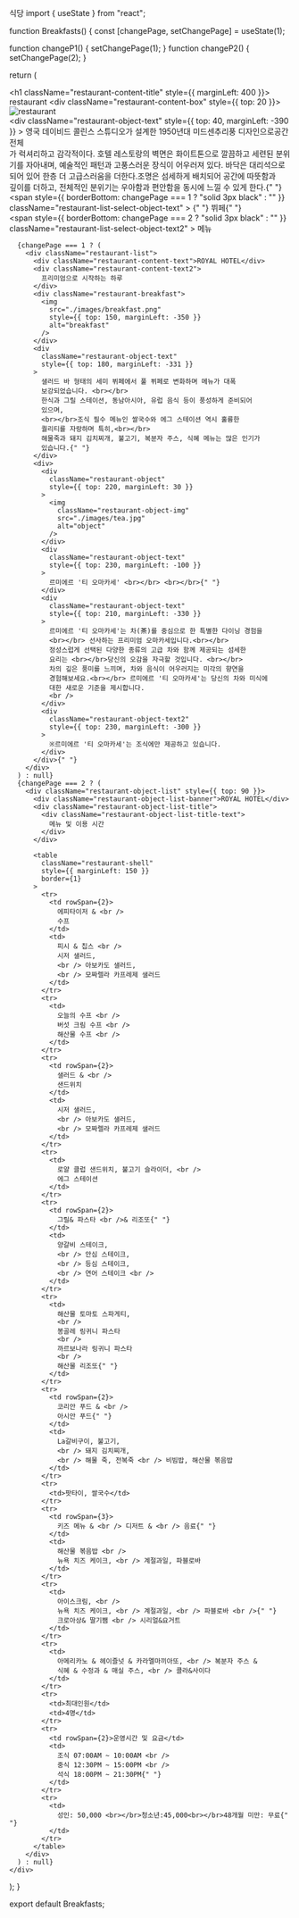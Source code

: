 식당
import { useState } from "react";

function Breakfasts() {
  const [changePage, setChangePage] = useState(1);

  function changeP1() {
    setChangePage(1);
  }
  function changeP2() {
    setChangePage(2);
  }

  return (
    <div className="restaurant-content">
      <h1 className="restaurant-content-title" style={{ marginLeft: 400 }}>
        restaurant
      </h1>
      <div className="restaurant-content-box" style={{ top: 20 }}>
        <img src="./images/restaurant.png" alt="restaurant" />
      </div>
      <div
        className="restaurant-object-text"
        style={{ top: 40, marginLeft: -390 }}
      >
        영국 데이비드 콜린스 스튜디오가 설계한 1950년대 미드센추리풍
        디자인으로공간 전체
        <br />
        가 럭셔리하고 감각적이다. 호텔 레스토랑의 벽면은 화이트톤으로 깔끔하고
        세련된 분위
        <br />
        기를 자아내며, 예술적인 패턴과 고풍스러운 장식이 어우러져 있다. 바닥은
        대리석으로 <br />
        되어 있어 한층 더 고급스러움을 더한다.조명은 섬세하게 배치되어 공간에
        따뜻함과
        <br />
        깊이를 더하고, 전체적인 분위기는 우아함과 편안함을 동시에 느낄 수 있게
        한다.{" "}
      </div>
      <div className="restaurant-list-select">
        <div onClick={changeP1} className="restaurant-list-select-object">
          <span
            style={{ borderBottom: changePage === 1 ? "solid 3px black" : "" }}
            className="restaurant-list-select-object-text"
          >
            {" "}
            뷔페{" "}
          </span>
        </div>
        <div onClick={changeP2} className="restaurant-list-select-object">
          <span
            style={{ borderBottom: changePage === 2 ? "solid 3px black" : "" }}
            className="restaurant-list-select-object-text2"
          >
            메뉴
          </span>
        </div>
      </div>

      {changePage === 1 ? (
        <div className="restaurant-list">
          <div className="restaurant-content-text">ROYAL HOTEL</div>
          <div className="restaurant-content-text2">
            프리미엄으로 시작하는 하루
          </div>
          <div className="restaurant-breakfast">
            <img
              src="./images/breakfast.png"
              style={{ top: 150, marginLeft: -350 }}
              alt="breakfast"
            />
          </div>
          <div
            className="restaurant-object-text"
            style={{ top: 180, marginLeft: -331 }}
          >
            샐러드 바 형태의 세미 뷔페에서 풀 뷔페로 변화하며 메뉴가 대폭
            보강되었습니다. <br></br>
            한식과 그릴 스테이션, 동남아시아, 유럽 음식 등이 풍성하게 준비되어
            있으며,
            <br></br>조식 필수 메뉴인 쌀국수와 에그 스테이션 역시 훌륭한
            퀄리티를 자랑하며 특히,<br></br>
            해물죽과 돼지 김치찌개, 불고기, 복분자 주스, 식혜 메뉴는 많은 인기가
            있습니다.{" "}
          </div>
          <div>
            <div
              className="restaurant-object"
              style={{ top: 220, marginLeft: 30 }}
            >
              <img
                className="restaurant-object-img"
                src="./images/tea.jpg"
                alt="object"
              />
            </div>
            <div
              className="restaurant-object-text"
              style={{ top: 230, marginLeft: -100 }}
            >
              르미에르 '티 오마카세' <br></br> <br></br>{" "}
            </div>
            <div
              className="restaurant-object-text"
              style={{ top: 210, marginLeft: -330 }}
            >
              르미에르 '티 오마카세'는 차(茶)를 중심으로 한 특별한 다이닝 경험을
              <br></br> 선사하는 프리미엄 오마카세입니다.<br></br>
              정성스럽게 선택된 다양한 종류의 고급 차와 함께 제공되는 섬세한
              요리는 <br></br>당신의 오감을 자극할 것입니다. <br></br>
              차의 깊은 풍미를 느끼며, 차와 음식이 어우러지는 미각의 향연을
              경험해보세요.<br></br> 르미에르 '티 오마카세'는 당신의 차와 미식에
              대한 새로운 기준을 제시합니다.
              <br />
            </div>
            <div
              className="restaurant-object-text2"
              style={{ top: 230, marginLeft: -300 }}
            >
              ※르미에르 '티 오마카세'는 조식에만 제공하고 있습니다.
            </div>
          </div>{" "}
        </div>
      ) : null}
      {changePage === 2 ? (
        <div className="restaurant-object-list" style={{ top: 90 }}>
          <div className="restaurant-object-list-banner">ROYAL HOTEL</div>
          <div className="restaurant-object-list-title">
            <div className="restaurant-object-list-title-text">
              메뉴 및 이용 시간
            </div>
          </div>

          <table
            className="restaurant-shell"
            style={{ marginLeft: 150 }}
            border={1}
          >
            <tr>
              <td rowSpan={2}>
                에피타이저 & <br />
                수프
              </td>
              <td>
                피시 & 칩스 <br />
                시저 샐러드,
                <br /> 아보카도 샐러드,
                <br /> 모짜렐라 카프레제 샐러드
              </td>
            </tr>
            <tr>
              <td>
                오늘의 수프 <br />
                버섯 크림 수프 <br />
                해산물 수프 <br />
              </td>
            </tr>
            <tr>
              <td rowSpan={2}>
                샐러드 & <br />
                샌드위치
              </td>
              <td>
                시저 샐러드,
                <br /> 아보카도 샐러드,
                <br /> 모짜렐라 카프레제 샐러드
              </td>
            </tr>
            <tr>
              <td>
                로얄 클럽 샌드위치, 불고기 슬라이더, <br />
                에그 스테이션
              </td>
            </tr>
            <tr>
              <td rowSpan={2}>
                그릴& 파스타 <br />& 리조또{" "}
              </td>
              <td>
                양갈비 스테이크,
                <br /> 안심 스테이크,
                <br /> 등심 스테이크,
                <br /> 연어 스테이크 <br />
              </td>
            </tr>
            <tr>
              <td>
                해산물 토마토 스파게티,
                <br />
                봉골레 링귀니 파스타
                <br />
                까르보나라 링귀니 파스타
                <br />
                해산물 리조또{" "}
              </td>
            </tr>
            <tr>
              <td rowSpan={2}>
                코리안 푸드 & <br />
                아시안 푸드{" "}
              </td>
              <td>
                La갈비구이, 불고기,
                <br /> 돼지 김치찌개,
                <br /> 해물 죽, 전복죽 <br /> 비빔밥, 해산물 볶음밥
              </td>
            </tr>
            <tr>
              <td>팟타이, 쌀국수</td>
            </tr>
            <tr>
              <td rowSpan={3}>
                키즈 메뉴 & <br /> 디저트 & <br /> 음료{" "}
              </td>
              <td>
                해산물 볶음밥 <br />
                뉴욕 치즈 케이크, <br /> 계절과일, 파블로바
              </td>
            </tr>
            <tr>
              <td>
                아이스크림, <br />
                뉴욕 치즈 케이크, <br /> 계절과일, <br /> 파블로바 <br />{" "}
                크로아상& 딸기쨈 <br /> 시리얼&요거트
              </td>
            </tr>
            <tr>
              <td>
                아메리카노 & 헤이즐넛 & 카라멜마끼아또, <br /> 복분자 주스 &
                식혜 & 수정과 & 매실 주스, <br /> 콜라&사이다
              </td>
            </tr>
            <tr>
              <td>최대인원</td>
              <td>4명</td>
            </tr>
            <tr>
              <td rowSpan={2}>운영시간 및 요금</td>
              <td>
                조식 07:00AM ~ 10:00AM <br />
                중식 12:30PM ~ 15:00PM <br />
                석식 18:00PM ~ 21:30PM{" "}
              </td>
            </tr>
            <tr>
              <td>
                성인: 50,000 <br></br>청소년:45,000<br></br>48개월 미만: 무료{" "}
              </td>
            </tr>
          </table>
        </div>
      ) : null}
    </div>
  );
}

export default Breakfasts;
